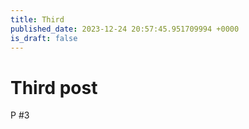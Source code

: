 ```yaml
---
title: Third
published_date: 2023-12-24 20:57:45.951709994 +0000
is_draft: false
---
```

# Third post

P #3
